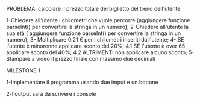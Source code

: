 PROBLEMA: calcolare il prezzo totale del biglietto del treno dell'utente

1-Chiedere all'utente i chilometri che vuole percorre (aggiungere funzione parseInt() per convertire la stringa in un numero);
2-Chiedere all'utente la sua età ( aggiungere funzione parseInt() per convertire la stringa in un numero);
3- Moltiplicare  0.21 € per i chilometri inseriti dall'utente;
4- SE l'utente è minorenne applicare sconto del 20%;
    4.1 SE l'utente è over 65 applicare sconto del 40%;
    4.2 ALTRIMENTI non applicare alcuno sconto;
5-Stampare a video il prezzo finale con massimo due decimali

MILESTONE 1  
 
1-Implementare il programma usando due imput e un bottone

2-l'output sarà da scrivere i console
